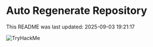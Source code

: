 # Auto Regenerate Repository

This README was last updated: 2025-09-03 19:21:17

 ![TryHackMe](https://tryhackme.com/badge/533634)